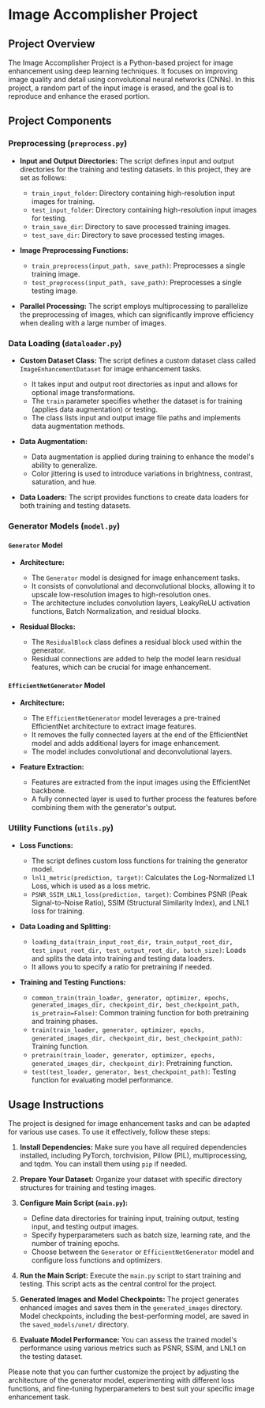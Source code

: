 # Image Accomplisher Project

## Project Overview

The Image Accomplisher Project is a Python-based project for image enhancement using deep learning techniques. It focuses on improving image quality and detail using convolutional neural networks (CNNs). In this project, a random part of the input image is erased, and the goal is to reproduce and enhance the erased portion.

## Project Components

### Preprocessing (`preprocess.py`)

- **Input and Output Directories:** The script defines input and output directories for the training and testing datasets. In this project, they are set as follows:
  - `train_input_folder`: Directory containing high-resolution input images for training.
  - `test_input_folder`: Directory containing high-resolution input images for testing.
  - `train_save_dir`: Directory to save processed training images.
  - `test_save_dir`: Directory to save processed testing images.

- **Image Preprocessing Functions:**
  - `train_preprocess(input_path, save_path)`: Preprocesses a single training image.
  - `test_preprocess(input_path, save_path)`: Preprocesses a single testing image.

- **Parallel Processing:** The script employs multiprocessing to parallelize the preprocessing of images, which can significantly improve efficiency when dealing with a large number of images.

### Data Loading (`dataloader.py`)

- **Custom Dataset Class:** The script defines a custom dataset class called `ImageEnhancementDataset` for image enhancement tasks.
  - It takes input and output root directories as input and allows for optional image transformations.
  - The `train` parameter specifies whether the dataset is for training (applies data augmentation) or testing.
  - The class lists input and output image file paths and implements data augmentation methods.

- **Data Augmentation:**
  - Data augmentation is applied during training to enhance the model's ability to generalize.
  - Color jittering is used to introduce variations in brightness, contrast, saturation, and hue.

- **Data Loaders:** The script provides functions to create data loaders for both training and testing datasets.

### Generator Models (`model.py`)

#### `Generator` Model

- **Architecture:**
  - The `Generator` model is designed for image enhancement tasks.
  - It consists of convolutional and deconvolutional blocks, allowing it to upscale low-resolution images to high-resolution ones.
  - The architecture includes convolution layers, LeakyReLU activation functions, Batch Normalization, and residual blocks.

- **Residual Blocks:**
  - The `ResidualBlock` class defines a residual block used within the generator.
  - Residual connections are added to help the model learn residual features, which can be crucial for image enhancement.

#### `EfficientNetGenerator` Model

- **Architecture:**
  - The `EfficientNetGenerator` model leverages a pre-trained EfficientNet architecture to extract image features.
  - It removes the fully connected layers at the end of the EfficientNet model and adds additional layers for image enhancement.
  - The model includes convolutional and deconvolutional layers.

- **Feature Extraction:**
  - Features are extracted from the input images using the EfficientNet backbone.
  - A fully connected layer is used to further process the features before combining them with the generator's output.

### Utility Functions (`utils.py`)

- **Loss Functions:**
  - The script defines custom loss functions for training the generator model.
  - `lnl1_metric(prediction, target)`: Calculates the Log-Normalized L1 Loss, which is used as a loss metric.
  - `PSNR_SSIM_LNL1_loss(prediction, target)`: Combines PSNR (Peak Signal-to-Noise Ratio), SSIM (Structural Similarity Index), and LNL1 loss for training.

- **Data Loading and Splitting:**
  - `loading_data(train_input_root_dir, train_output_root_dir, test_input_root_dir, test_output_root_dir, batch_size)`: Loads and splits the data into training and testing data loaders.
  - It allows you to specify a ratio for pretraining if needed.

- **Training and Testing Functions:**
  - `common_train(train_loader, generator, optimizer, epochs, generated_images_dir, checkpoint_dir, best_checkpoint_path, is_pretrain=False)`: Common training function for both pretraining and training phases.
  - `train(train_loader, generator, optimizer, epochs, generated_images_dir, checkpoint_dir, best_checkpoint_path)`: Training function.
  - `pretrain(train_loader, generator, optimizer, epochs, generated_images_dir, checkpoint_dir)`: Pretraining function.
  - `test(test_loader, generator, best_checkpoint_path)`: Testing function for evaluating model performance.

## Usage Instructions

The project is designed for image enhancement tasks and can be adapted for various use cases. To use it effectively, follow these steps:

1. **Install Dependencies:** Make sure you have all required dependencies installed, including PyTorch, torchvision, Pillow (PIL), multiprocessing, and tqdm. You can install them using `pip` if needed.

2. **Prepare Your Dataset:** Organize your dataset with specific directory structures for training and testing images.

3. **Configure Main Script (`main.py`):**
   - Define data directories for training input, training output, testing input, and testing output images.
   - Specify hyperparameters such as batch size, learning rate, and the number of training epochs.
   - Choose between the `Generator` or `EfficientNetGenerator` model and configure loss functions and optimizers.

4. **Run the Main Script:** Execute the `main.py` script to start training and testing. This script acts as the central control for the project.

5. **Generated Images and Model Checkpoints:** The project generates enhanced images and saves them in the `generated_images` directory. Model checkpoints, including the best-performing model, are saved in the `saved_models/unet/` directory.

6. **Evaluate Model Performance:** You can assess the trained model's performance using various metrics such as PSNR, SSIM, and LNL1 on the testing dataset.

Please note that you can further customize the project by adjusting the architecture of the generator model, experimenting with different loss functions, and fine-tuning hyperparameters to best suit your specific image enhancement task.

